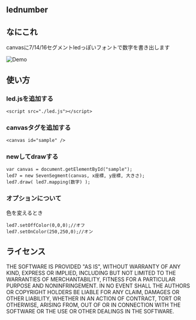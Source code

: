 lednumber
--
## なにこれ
canvasに7/14/16セグメントledっぽいフォントで数字を書き出します

![Demo](https://raw.github.com/satanabe1/lednumber/master/pic/list.png)

## 使い方
### led.jsを追加する
```
<script src="./led.js"></script>  
```
### canvasタグを追加する
```
<canvas id="sample" />  
```
### newしてdrawする
```
var canvas = document.getElementById("sample");  
led7 = new SevenSegment(canvas, x座標, y座標, 大きさ);  
led7.draw( led7.mapping(数字) );  
```
### オプションについて
色を変えるとき  
```
led7.setOffColor(0,0,0);//オフ  
led7.setOnColor(250,250,0);//オン  
```

## ライセンス
THE SOFTWARE IS PROVIDED "AS IS", WITHOUT WARRANTY OF ANY KIND, EXPRESS OR IMPLIED, INCLUDING BUT NOT LIMITED TO THE WARRANTIES OF MERCHANTABILITY, FITNESS FOR A PARTICULAR PURPOSE AND NONINFRINGEMENT. IN NO EVENT SHALL THE AUTHORS OR COPYRIGHT HOLDERS BE LIABLE FOR ANY CLAIM, DAMAGES OR OTHER LIABILITY, WHETHER IN AN ACTION OF CONTRACT, TORT OR OTHERWISE, ARISING FROM, OUT OF OR IN CONNECTION WITH THE SOFTWARE OR THE USE OR OTHER DEALINGS IN THE SOFTWARE.